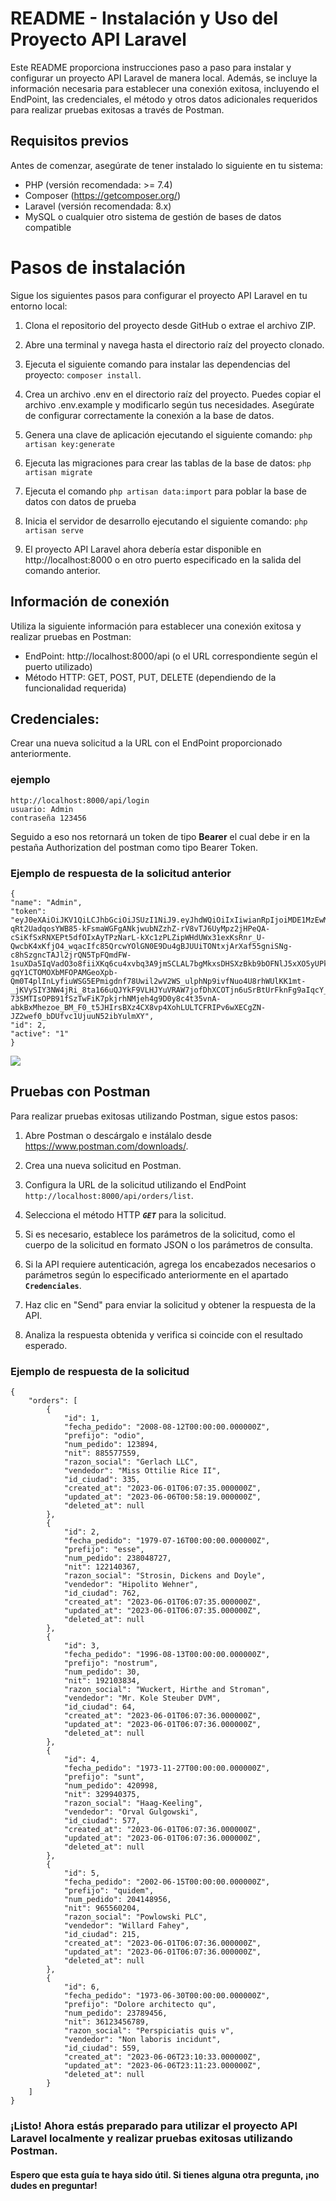 # README - Instalación y Uso del Proyecto API Laravel
Este README proporciona instrucciones paso a paso para instalar y configurar un proyecto API Laravel de manera local. Además, se incluye la información necesaria para establecer una conexión exitosa, incluyendo el EndPoint, las credenciales, el método y otros datos adicionales requeridos para realizar pruebas exitosas a través de Postman.

## Requisitos previos
Antes de comenzar, asegúrate de tener instalado lo siguiente en tu sistema:

* PHP (versión recomendada: >= 7.4)
* Composer (https://getcomposer.org/)
* Laravel (versión recomendada: 8.x)
* MySQL o cualquier otro sistema de gestión de bases de datos compatible

# Pasos de instalación
Sigue los siguientes pasos para configurar el proyecto API Laravel en tu entorno local:

1. Clona el repositorio del proyecto desde GitHub o extrae el archivo ZIP.

2. Abre una terminal y navega hasta el directorio raíz del proyecto clonado.

3. Ejecuta el siguiente comando para instalar las dependencias del proyecto: `composer install`.

4. Crea un archivo .env en el directorio raíz del proyecto. Puedes copiar el archivo .env.example y modificarlo según tus necesidades. Asegúrate de configurar correctamente la conexión a la base de datos.

5. Genera una clave de aplicación ejecutando el siguiente comando: `php artisan key:generate` 

6. Ejecuta las migraciones para crear las tablas de la base de datos: `php artisan migrate`

7. Ejecuta el comando `php artisan data:import` para poblar la base de datos con datos de prueba

8. Inicia el servidor de desarrollo ejecutando el siguiente comando: `php artisan serve`

9. El proyecto API Laravel ahora debería estar disponible en http://localhost:8000 o en otro puerto especificado en la salida del comando anterior.

## Información de conexión
Utiliza la siguiente información para establecer una conexión exitosa y realizar pruebas en Postman:

* EndPoint: http://localhost:8000/api (o el URL correspondiente según el puerto utilizado)
* Método HTTP: GET, POST, PUT, DELETE (dependiendo de la funcionalidad requerida)


## Credenciales:

Crear una nueva solicitud a la URL con el EndPoint proporcionado anteriormente.

### ejemplo
    http://localhost:8000/api/login 
    usuario: Admin 
    contraseña 123456

Seguido a eso nos retornará un token de tipo **Bearer** el cual debe ir en la pestaña Authorization del postman como tipo Bearer Token.

### Ejemplo de respuesta de la solicitud anterior
    {
    "name": "Admin",
    "token": "eyJ0eXAiOiJKV1QiLCJhbGciOiJSUzI1NiJ9.eyJhdWQiOiIxIiwianRpIjoiMDE1MzEwMDRiY2RmZTY4ZjU2MTg3MjUxNzMwMTkyMzA5ZTZkNmQ4MzRiMDZlMDBmZWY0YTE0NjQyODNkZWMyZGY0Njg4MDY0OGZiZWEyMzQiLCJpYXQiOjE2ODYxMTAxNjIuMjk1NzM5LCJuYmYiOjE2ODYxMTAxNjIuMjk1NzQyLCJleHAiOjE3MTc3MzI1NjIuMjkyMTQ1LCJzdWIiOiIyIiwic2NvcGVzIjpbXX0.D4Wxp9JaF4jOCt-qRt2UadqosYWB85-kFsmaWGFgANkjwubNZzhZ-rV8vTJ6UyMpz2jHPeQA-cSiKfSxRNXEPt5dfOIxAyTPzNarL-kXc1zPLZipWHdUWx31exKsRnr_U-QwcbK4xKfjO4_wqacIfc85QrcwYOlGN0E9Du4gBJUUiTONtxjArXaf55gniSNg-c8hSzgncTAJl2jrQN5TpFQmdFW-1suXDa5IqVadO3o8fiiXKq6cu4xvbq3A9jmSCLAL7bgMkxsDHSXzBkb9bOFNlJ5xXO5yUPkpSapZXch6IXCqKtS2wRHwcGzTObL4WvRY7yOcc8FJedG50lldCdrEE0A-gqY1CTOMOXbMFOPAMGeoXpb-Qm0T4plInLyfiuWSG5EPmigdnf78Uwil2wV2WS_ulphNp9ivfNuo4U8rhWUlKK1mt-_jKVySIY3NW4jRi_8ta166uQJYkF9VLHJYuVRAW7jofDhXCOTjn6uSrBtUrFknFg9aIqcY_iueiSm4DcsSh0pjG_LHCI8sf3UftgERUqilwON9-73SMTIsOPB91fSzTwFiK7pkjrhNMjeh4g9D0y8c4t35vnA-abkBxMhezoe_BM_F0_t5JHIrsBXz4CX8vp4XohLULTCFRIPv6wXECgZN-JZ2wef0_bDUfvc1UjuuN52ibYulmXY",
    "id": 2,
    "active": "1"
    }

<img src="https://res.cloudinary.com/alex-tech-blog/image/upload/t_Quality_80/v1563048747/Blog/2019.07/2.postman-copy-token_hihj68.jpg">

## Pruebas con Postman
Para realizar pruebas exitosas utilizando Postman, sigue estos pasos:

1. Abre Postman o descárgalo e instálalo desde https://www.postman.com/downloads/.

2. Crea una nueva solicitud en Postman.

3. Configura la URL de la solicitud utilizando el EndPoint `http://localhost:8000/api/orders/list`.

4. Selecciona el método HTTP **_`GET`_** para la solicitud.

5. Si es necesario, establece los parámetros de la solicitud, como el cuerpo de la solicitud en formato JSON o los parámetros de consulta.

6. Si la API requiere autenticación, agrega los encabezados necesarios o parámetros según lo especificado anteriormente en el apartado **`Credenciales`**.

7. Haz clic en "Send" para enviar la solicitud y obtener la respuesta de la API.

8. Analiza la respuesta obtenida y verifica si coincide con el resultado esperado.

### Ejemplo de respuesta de la solicitud
    {
        "orders": [
            {
                "id": 1,
                "fecha_pedido": "2008-08-12T00:00:00.000000Z",
                "prefijo": "odio",
                "num_pedido": 123894,
                "nit": 885577559,
                "razon_social": "Gerlach LLC",
                "vendedor": "Miss Ottilie Rice II",
                "id_ciudad": 335,
                "created_at": "2023-06-01T06:07:35.000000Z",
                "updated_at": "2023-06-06T00:58:19.000000Z",
                "deleted_at": null
            },
            {
                "id": 2,
                "fecha_pedido": "1979-07-16T00:00:00.000000Z",
                "prefijo": "esse",
                "num_pedido": 238048727,
                "nit": 122140367,
                "razon_social": "Strosin, Dickens and Doyle",
                "vendedor": "Hipolito Wehner",
                "id_ciudad": 762,
                "created_at": "2023-06-01T06:07:35.000000Z",
                "updated_at": "2023-06-01T06:07:35.000000Z",
                "deleted_at": null
            },
            {
                "id": 3,
                "fecha_pedido": "1996-08-13T00:00:00.000000Z",
                "prefijo": "nostrum",
                "num_pedido": 30,
                "nit": 192103834,
                "razon_social": "Wuckert, Hirthe and Stroman",
                "vendedor": "Mr. Kole Steuber DVM",
                "id_ciudad": 64,
                "created_at": "2023-06-01T06:07:36.000000Z",
                "updated_at": "2023-06-01T06:07:36.000000Z",
                "deleted_at": null
            },
            {
                "id": 4,
                "fecha_pedido": "1973-11-27T00:00:00.000000Z",
                "prefijo": "sunt",
                "num_pedido": 420998,
                "nit": 329940375,
                "razon_social": "Haag-Keeling",
                "vendedor": "Orval Gulgowski",
                "id_ciudad": 577,
                "created_at": "2023-06-01T06:07:36.000000Z",
                "updated_at": "2023-06-01T06:07:36.000000Z",
                "deleted_at": null
            },
            {
                "id": 5,
                "fecha_pedido": "2002-06-15T00:00:00.000000Z",
                "prefijo": "quidem",
                "num_pedido": 204148956,
                "nit": 965560204,
                "razon_social": "Powlowski PLC",
                "vendedor": "Willard Fahey",
                "id_ciudad": 215,
                "created_at": "2023-06-01T06:07:36.000000Z",
                "updated_at": "2023-06-01T06:07:36.000000Z",
                "deleted_at": null
            },
            {
                "id": 6,
                "fecha_pedido": "1973-06-30T00:00:00.000000Z",
                "prefijo": "Dolore architecto qu",
                "num_pedido": 23789456,
                "nit": 36123456789,
                "razon_social": "Perspiciatis quis v",
                "vendedor": "Non laboris incidunt",
                "id_ciudad": 559,
                "created_at": "2023-06-06T23:10:33.000000Z",
                "updated_at": "2023-06-06T23:11:23.000000Z",
                "deleted_at": null
            }
        ]
    }

### ¡Listo! Ahora estás preparado para utilizar el proyecto API Laravel localmente y realizar pruebas exitosas utilizando Postman.

#### Espero que esta guía te haya sido útil. Si tienes alguna otra pregunta, ¡no dudes en preguntar!
